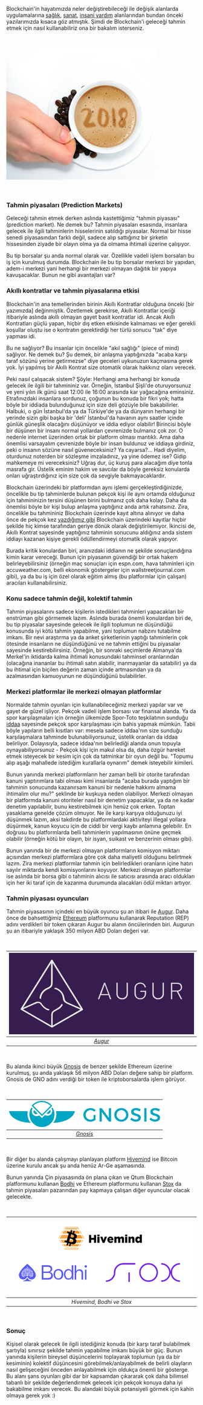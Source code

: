 
Blockchain'in hayatımızda neler değiştirebileceği ile değişik alanlarda uygulamalarına [sağlık](http://ademimerkezi.com/genel/2018/04/17/saglik-icin-blockchain.html), [sanat](http://ademimerkezi.com/genel/2018/04/06/sanat-icin-blockchain.html), [insani yardım](http://ademimerkezi.com/genel/2018/03/29/Iyilik-icin-blockchain.html) alanlarından bundan önceki yazılarımızda kısaca göz atmıştık. Şimdi de Blockchain'i geleceği tahmin etmek için nasıl kullanabiliriz ona bir bakalım isterseniz.  


&nbsp;

![coffe-mug_400.jpg](/assets/coffe-mug_400.jpg)


&nbsp;


### Tahmin piyasaları (Prediction Markets)

Geleceği tahmin etmek derken aslında kastettiğimiz "tahmin piyasası" (prediction market). Ne demek bu? Tahmin piyasaları esasında, insanlara gelecek ile ilgili tahminlerin hisselerinin satıldığı piyasalar. Normal bir hisse senedi piyasasından farklı değil, sadece alıp sattığınız bir şirketin hissesinden ziyade bir olayın olma ya da olmama ihtimali üzerine çalışıyor. 

Bu tip borsalar şu anda normal olarak var. Özellikle vadeli işlem borsaları bu iş için kurulmuş durumda.  Blockchain ile bu tip borsalar merkezi bir yapıdan, adem-i merkezi yani herhangi bir merkezi olmayan dağıtık bir yapıya kavuşacaklar. Bunun ne gibi avantajları var?

### Akıllı kontratlar ve tahmin piyasalarına etkisi

Blockchain'in ana temellerinden birinin Akıllı Kontratlar olduğuna önceki [bir yazımızda] değinmiştik. Özetlemek gerekirse, Akıllı Kontratlar içeriği itibariyle aslında akıllı olmayan gayet basit kontratlar idi. Ancak Akıllı Kontratları güçlü yapan, hiçbir dış etken etkisinde kalmaması ve eğer gerekli koşullar oluştu ise o kontratın gerektirdiği her türlü sonucu "tak" diye yapması idi. 

Bu ne sağlıyor? Bu insanlar için öncelikle "akıl sağlığı" (piece of mind) sağlıyor. Ne demek bu? Şu demek, bir anlaşma yaptığınızda "acaba karşı taraf sözünü yerine getirmezse" diye geceleri uykunuzun kaçmasına gerek yok. İyi yapılmış bir Akıllı Kontrat size otomatik olarak hakkınız olanı verecek. 

Peki nasıl çalışacak sistem? Şöyle: Herhangi ama herhangi bir konuda gelecek ile ilgili bir tahmininiz var. Örneğin, İstanbul Şişli'de oturuyorsunuz ve yeni yılın ilk günü saat 12:00 ile 16:00 arasında kar yağacağına eminsiniz. Etrafınızdaki insanlara sordunuz, çoğunun bu konuda bir fikri yok; hatta böyle bir iddiada bulunduğunuz için size deli gözüyle bile bakabilirler. Halbuki, o gün İstanbul'da ya da Türkiye'de ya da dünyanın herhangi bir yerinde sizin gibi başka bir 'deli' İstanbul'da havanın aynı saatler içinde günlük güneşlik olacağını düşünüyor ve iddia ediyor olabilir! Birincisi böyle bir düşünen bir insanı normal yollardan çevrenizde bulmanız çok zor. O nedenle internet üzerinden ortak bir platform olması mantıklı. Ama daha önemlisi varsayalım çevrenizde böyle bir insan buldunuz ve iddiaya girdiniz, peki o insanın sözüne nasıl güveneceksiniz? Ya cayarsa?... Hadi diyelim, oturdunuz noterden bir sözleşme imzaladınız, ya yine ödemez ise? Gidip mahkemeye mi vereceksiniz? Uğraş dur, üç kuruş para alacağım diye tonla masrafa gir. Üstelik eminim hakim ve savcılar da böyle gereksiz konularda onları uğraştırdığınız için size çok da sevgiyle bakmayacaklardır. 

Blockchain üzerindeki bir platformdan aynı işlemi gerçekleştirdiğinizde, öncelikle bu tip tahminlerde bulunan pekçok kişi ile aynı ortamda olduğunuz için tahmininizin tersini düşünen birini bulmanız çok daha kolay. Daha da önemlisi böyle bir kişi bulup anlaşma yaptığınız anda artık rahatsınız. Zira, öncelikle bu tahmininiz Blockchain üzerinde kayıt altına alınıyor ve daha önce de pekçok kez [yazdığımız gibi](http://ademimerkezi.com/genel/2018/03/02/Sahi-nedir-bu-blockchain-allah-askina.html) Blockchain üzerindeki kayıtlar hiçbir şekilde hiç kimse tarafından geriye dönük olarak değiştirilemiyor. İkincisi de, Akıllı Kontrat sayesinde yaptığınız tahminin sonucunu aldığınız anda sistem iddiayı kazanan kişiye gerekli ödüllendirmeyi otomatik olarak yapıyor. 

Burada kritik konulardan biri, aranızdaki iddianın ne şekilde sonuçlandığına kimin karar vereceği. Bunun için piyasanın güvendiği bir ortak hakem belirleyebilirsiniz (örneğin maç sonuçları için espn.com, hava tahminleri için accuweather.com, belli ekonomik göstergeler için wallstreetjournal.com gibi), ya da bu iş için özel olarak eğitim almış (bu platformlar için çalışan) aracıları kullanabilirsiniz. 

### Konu sadece tahmin değil, kolektif tahmin

Tahmin piyasalarını sadece kişilerin istedikleri tahminleri yapacakları bir enstrüman gibi görmemek lazım. Aslında burada önemli konulardan biri de, bu tip piyasalar sayesinde gelecek ile ilgili toplumun ne düşündüğü konusunda iyi kötü tahmin yapabilme, yani toplumun nabzını tutabilme imkanı. Bir nevi araştırma ya da anket şirketlerinin yaptığı tahminlerin çok ötesinde insanların ne düşündüğünü ve ne tahmin ettiğini bu piyasalar sayesinde kestirebilirsiniz. Örneğin, bir sonraki seçimlerde Almanya'da Merkel'in iktidarda kalma ihtimali konusundaki tahminsel oranlarından (olacağına inananlar bu ihtimali satın alabilir, inanmayanlar da satabilir) ya da bu ihtimal için biçilen değerin zaman içinde artmasından ya da azalmasından kamuoyunun ne düşündüğünü bulabilirler. 

### Merkezi platformlar ile merkezi olmayan platformlar

Normalde tahmin oyunları için kullanabileceğiniz merkezi yapılar var ve gayet de güzel işliyor. Pekçok vadeli işlem borsası var finansal alanda. Ya da spor karşılaşmaları için örneğin ülkemizde Spor-Toto teşkilatının sunduğu [iddaa](https://www.iddaa.com/) sayesinde pekçok spor karşılaşması için bahis yapmak mümkün. Tabii böyle yapıların belli kısıtları var: mesela sadece iddaa'nın size sunduğu karşılaşmalara tahminde bulunabiliyorsunuz, üstelik oranları da iddaa belirliyor. Dolayısıyla, sadece iddaa'nın belirlediği alanda onun topuyla oynayabiliyorsunuz - Pekçok kişi için makul olsa da, daha özgür hareket etmek isteyecek bir kesim için çok da tatminkar bir oyun değil bu. "Topumu alıp aşağı mahallede istediğim kurallarla oynarım" demek isteyebilir kimileri.

Bunun yanında merkezi platformların her zaman belli bir otorite tarafından kanuni yaptırımlara tabi olması kimi insanlarda "acaba burada yaptığım bir tahminin sonucunda kazanırsam kanuni bir nedenle hakkımı almama ihtimalim olur mu?" şeklinde bir kuşkuya neden olabiliyor. Merkezi olmayan bir platformda kanuni otoriteler nasıl bir denetim yapacaklar, ya da ne kadar denetim yapılabilir, bunu kestirebilmek için henüz çok erken. Toptan yasaklama genelde çözüm olmuyor. Ne ile karşı karşıya olduğunuzu iyi düşünmek lazım, aksi takdirde bu platformlardaki aktiviteyi illegal yollara düşürmek, kanun koyucu için de ciddi bir vergi kaybı anlamına gelebilir. En doğrusu bu platformlarda belli tahminlerin yapılmasının önüne geçmek olabilir (örneğin kötü bir olayın, bir isyan, suikast ve benzerinin olması gibi). 

Bunun yanında bir de merkezi olmayan platformların komisyon miktarı açısından merkezi platformlara göre çok daha maliyetli olduğunu belirtmek lazım. Zira merkezi platformlar tahmin için belirledikleri oranların içine hatırı sayılır miktarda kendi komisyonlarını koyuyor. Merkezi olmayan platformlar ise aslında bir borsa gibi o tahminin alıcısı ile satıcısı arasında aracı oldukları için her iki taraf için de kazanma durumunda alacakları ödül miktarı artıyor.  

### Tahmin piyasası oyuncuları

Tahmin piyasasının içindeki en büyük oyuncu şu an itibari ile [Augur](http://www.augur.net). Daha önce de bahsettiğimiz [Ethereum](https://ethereum.org/) platformunu kullanarak Reputation (REP) adını verdikleri bir token çıkaran Augur bu alanın öncülerinden biri. Augurun şu an itibariyle yaklaşık 350 milyon ABD Doları değeri var. 

&nbsp;

| ![augur-logo.png](/assets/augur-logo-600.png) | 
|:--:| 
| *[Augur](http://www.augur.net)* |

&nbsp;

Bu alanda ikinci büyük [Gnosis](https://gnosis.pm/) de benzer şekilde Ethereum üzerine kurulmuş, şu anda yaklaşık 56 milyon ABD Doları değere sahip bir platform. Gnosis de GNO adını verdiği bir token ile kriptoborsalarda işlem görüyor. 

&nbsp;

| ![gnosis_logo-400.png](/assets/gnosis_logo-400.png) | 
|:--:| 
| *[Gnosis](https://gnosis.pm/)* |

&nbsp;

Bir diğer bu alanda çalışmayı planlayan platform [Hivemind](http://bitcoinhivemind.com/) ise Bitcoin üzerine kurulu ancak şu anda henüz Ar-Ge aşamasında. 

Bunun yanında Çin piyasasında ön plana çıkan ve Qtum Blockchain platformunu kullanan [Bodhi](https://www.bodhi.network/) ve Ethereum platformunu kullanan [Stox](https://www.stox.com/) da tahmin piyasaları pazarından pay kapmaya çalışan diğer oyuncular olacak gelecekte. 

&nbsp;

| ![hivemind-bodhi-stox-logos.png](/assets/hivemind-bodhi-stox-logos-800.png) | 
|:--:| 
| *Hivemind, Bodhi ve Stox* |

&nbsp;

### Sonuç

Kişisel olarak gelecek ile ilgili istediğiniz konuda (bir karşı taraf bulabilmek şartıyla) sınırsız şekilde tahmin yapabilme imkanı büyük bir güç. Bunun yanında kişilerin bireysel düşüncelerini toplayarak toplumun (ya da bir kesiminin) kolektif düşüncesini görebilmek/anlayabilmek de belirli olayların nasıl gelişeceğini önceden anlayabilmek için oldukça önemli bir gösterge. Bu alanı şans oyunları gibi dar bir kapsamdan çıkararak çok daha bilimsel tabanlı bir şekilde değerlendirmek gelecek için pekçok konuya daha iyi bakabilme imkanı verecek. Bu alandaki büyük potansiyeli görmek için kahin olmaya gerek yok :)






